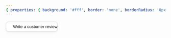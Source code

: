 ```yaml
---
{ properties: { background: '#fff', border: 'none', borderRadius: '8px' } }
---
```


<span class="btn">
    <span class="btn-inner">
        <a class="btn-text">Write a customer review</a>
    </span>
</span>

<style>
    .btn {
        font-size: 14px;
        line-height: 20px;

        color: #0F1111;

        font-family: "Amazon Ember",Arial,sans-serif;

        box-sizing: border-box;

        background: #FFF;
        border-radius: 3px;
        border-color: #D5D9D9;
        border-style: solid;
        border-width: 1px;
        cursor: pointer;
        display: inline-block;
        padding: 0;
        text-align: center;
        text-decoration: none !important;
        vertical-align: middle;

        border-radius: 8px;
        box-shadow: 0 2px 5px 0 rgba(213,217,217,.5);

        /* width: 300px; */
    }

    .btn-inner {
        display: block;
        position: relative;
        overflow: hidden;
        height: 29px;

        border-radius: 7px;
        background: 0 0;
        box-shadow: none;
        
    }

    .btn-text {
        background-color: transparent;
        border: 0;
        display: block;
        font-size: 13px;
        line-height: 29px;
        margin: 0;
        outline: 0;
        padding: 0 10px 0 11px;
        text-align: center;
        white-space: nowrap;
        
        width: 100%;
        height: 100%;

        text-decoration: none !important;

        color: #0F1111;

        line-height: 29px;
    }

    .btn:hover {
        background-color: #F7FAFA;
        border-color: #D5D9D9;
    }

    .btn-text:hover {
        color: #0F1111;
        text-decoration: none !important;
    }

    .btn:focus {
        outline: 0;
        border-color: #008296;
        box-shadow: 0 2px 5px 0 rgba(213,217,217,.5);
    }

    .btn-text:focus {
        outline: 0;
    }

</style>
